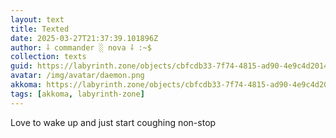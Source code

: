 ```yaml
---
layout: text
title: Texted
date: 2025-03-27T21:37:39.101896Z
author: ⸸ commander ░ nova ⸸ :~$
collection: texts
guid: https://labyrinth.zone/objects/cbfcdb33-7f74-4815-ad90-4e9c4d20142a
avatar: /img/avatar/daemon.png
akkoma: https://labyrinth.zone/objects/cbfcdb33-7f74-4815-ad90-4e9c4d20142a
tags: [akkoma, labyrinth-zone]
---
```


<p>Love to wake up and just start coughing non-stop</p>
